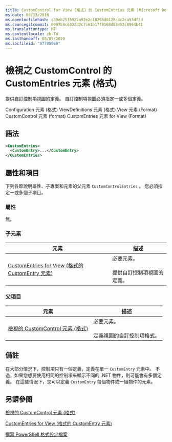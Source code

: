```yaml
---
title: CustomControl for View (格式) 的 CustomEntries 元素 |Microsoft Docs
ms.date: 09/13/2016
ms.openlocfilehash: c89eb25f6922a92e2c18298d0128c4c2ca93df3d
ms.sourcegitcommit: 0907b8c6322d2c7c61b17f8168d53452c8964b41
ms.translationtype: MT
ms.contentlocale: zh-TW
ms.lasthandoff: 08/05/2020
ms.locfileid: "87785960"
---
```

# <a name="customentries-element-for-customcontrol-for-view-format"></a>檢視之 CustomControl 的 CustomEntries 元素 (格式)

提供自訂控制項視圖的定義。 自訂控制項視圖必須指定一或多個定義。

Configuration 元素 (格式) ViewDefinitions 元素 (格式) View 元素 (Format) CustomControl 元素 (format) CustomEntries 元素 for View (Format) 

## <a name="syntax"></a>語法

```xml
<CustomEntries>
  <CustomEntry>...</CustomEntry>
</CustomEntries>
```

## <a name="attributes-and-elements"></a>屬性和項目

下列各節說明屬性、子專案和元素的父元素 `CustomControlEntries` 。 您必須指定一或多個子項目。

### <a name="attributes"></a>屬性

無。

### <a name="child-elements"></a>子元素

|元素|描述|
|-------------|-----------------|
|[CustomEntries for View (格式的 CustomEntry 元素) ](./customentry-element-for-customentries-for-customcontrol-for-view-format.md)|必要元素。<br /><br /> 提供自訂控制項視圖的定義。|

### <a name="parent-elements"></a>父項目

|元素|描述|
|-------------|-----------------|
|[檢視的 CustomControl 元素 (格式)](./customcontrol-element-for-view-format.md)|必要元素。<br /><br /> 定義視圖的自訂控制項格式。|

## <a name="remarks"></a>備註

在大部分情況下，控制項只有一個定義，定義在單一 `CustomEntry` 元素中。 不過，如果您想要使用相同的控制項來顯示不同的 .NET 物件，則可能會有多個定義。 在這些情況下，您可以定義 `CustomEntry` 每個物件或一組物件的元素。

## <a name="see-also"></a>另請參閱

[檢視的 CustomControl 元素 (格式)](./customcontrol-element-for-view-format.md)

[CustomEntries for View (格式的 CustomEntry 元素) ](./customentry-element-for-customentries-for-customcontrol-for-view-format.md)

[撰寫 PowerShell 格式設定檔案](./writing-a-powershell-formatting-file.md)
